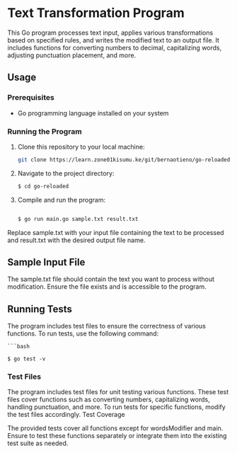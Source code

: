# Text Transformation Program

This Go program processes text input, applies various transformations based on specified rules, and writes the modified text to an output file. It includes functions for converting numbers to decimal, capitalizing words, adjusting punctuation placement, and more.

## Usage

### Prerequisites

- Go programming language installed on your system

### Running the Program

1. Clone this repository to your local machine:

   ```bash
   git clone https://learn.zone01kisumu.ke/git/bernaotieno/go-reloaded.git

2. Navigate to the project directory:

    ```bash
    $ cd go-reloaded

3. Compile and run the program:

    ```bash

    $ go run main.go sample.txt result.txt

Replace sample.txt with your input file containing the text to be processed and result.txt with the desired output file name.

## Sample Input File

The sample.txt file should contain the text you want to process without modification. Ensure the file exists and is accessible to the program.

## Running Tests

The program includes test files to ensure the correctness of various functions. To run tests, use the following command:

    ```bash

    $ go test -v

### Test Files

The program includes test files for unit testing various functions. These test files cover functions such as converting numbers, capitalizing words, handling punctuation, and more. To run tests for specific functions, modify the test files accordingly.
Test Coverage

The provided tests cover all functions except for wordsModifier and main. Ensure to test these functions separately or integrate them into the existing test suite as needed.
